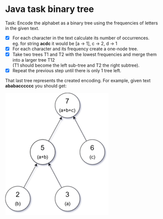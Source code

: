 # Java task binary tree

Task: Encode the alphabet as a binary tree using the frequencies of letters in the given text.

- [x] For each character in the text calculate its number of occurrences.
  <br>eg. for string **acdc** it would be [a -> 1], c -> 2, d -> 1
- [x] For each character and its frequency create a one-node tree.
- [x] Take two trees T1 and T2 with the lowest frequencies and merge them into a larger tree T12
  <br>(T1 should become the left sub-tree and T2 the right subtree).
- [x] Repeat the previous step until there is only 1 tree left.

That last tree represents the created encoding. For example, given text **ababacccccc** you should get:

![This is an image](https://github.com/jakubdura/java-task-binary-tree/blob/main/treeExample.png)
